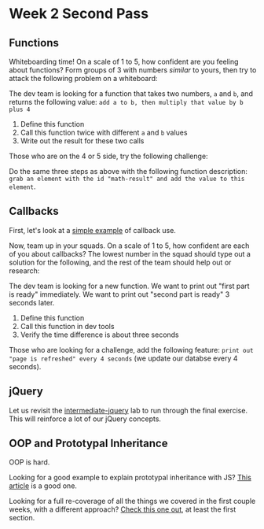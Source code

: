 # Week 2 Second Pass

## Functions

Whiteboarding time!  On a scale of 1 to 5, how confident are you feeling about functions?  Form groups of 3 with numbers *similar* to yours, then try to attack the following problem on a whiteboard:

The dev team is looking for a function that takes two numbers, `a` and `b`, and returns the following value: `add a to b, then multiply that value by b plus 4`

1. Define this function
2. Call this function twice with different `a` and `b` values
3. Write out the result for these two calls

Those who are on the 4 or 5 side, try the following challenge:

Do the same three steps as above with the following function description: `grab an element with the id "math-result" and add the value to this element`.

## Callbacks

First, let's look at a [simple example](http://dreamerslab.com/blog/en/javascript-callbacks/) of callback use.

Now, team up in your squads.  On a scale of 1 to 5, how confident are each of you about callbacks?  The lowest number in the squad should type out a solution for the following, and the rest of the team should help out or research:

The dev team is looking for a new function.  We want to print out "first part is ready" immediately.  We want to print out "second part is ready" 3 seconds later.

1. Define this function
2. Call this function in dev tools
3. Verify the time difference is about three seconds

Those who are looking for a challenge, add the following feature: `print out "page is refreshed" every 4 seconds` (we update our databse every 4 seconds).

## jQuery

Let us revisit the [intermediate-jquery](https://github.com/den-materials/intermediate-jquery) lab to run through the final exercise.  This will reinforce a lot of our jQuery concepts.

## OOP and Prototypal Inheritance

OOP is hard.

Looking for a good example to explain prototypal inheritance with JS?  [This article](http://stackoverflow.com/questions/29838735/basic-javascript-prototype-and-inheritance-example-for-animals) is a good one.

Looking for a full re-coverage of all the things we covered in the first couple weeks, with a different approach?  [Check this one out](https://developer.mozilla.org/en-US/docs/Learn/JavaScript/Objects), at least the first section.
